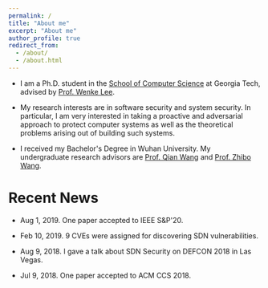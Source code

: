 ```yaml
---
permalink: /
title: "About me"
excerpt: "About me"
author_profile: true
redirect_from: 
  - /about/
  - /about.html
---
```


* I am a Ph.D. student in the [School of Computer Science](https://scs.gatech.edu) at Georgia Tech, advised by [Prof. Wenke Lee](http://wenke.gtisc.gatech.edu).

* My research interests are in software security and system security. In particular, I am very interested in taking a proactive and adversarial approach to protect computer systems as well as the theoretical problems arising out of building such systems.

* I received my Bachelor's Degree in Wuhan University. My undergraduate research advisors are [Prof. Qian Wang](https://nisplab.whu.edu.cn/people.html) and [Prof. Zhibo Wang](https://nisplab.whu.edu.cn/people.html).


Recent News
====
* Aug 1, 2019. One paper accepted to IEEE S&P'20.

* Feb 10, 2019. 9 CVEs were assigned for discovering SDN vulnerabilities.

* Aug 9, 2018. I gave a talk about SDN Security on DEFCON 2018 in Las Vegas.

* Jul 9, 2018. One paper accepted to ACM CCS 2018.





